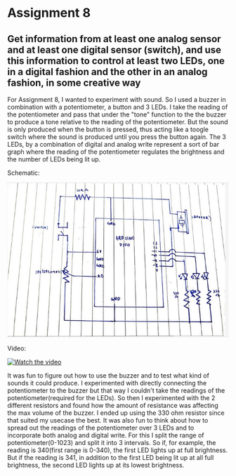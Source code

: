 # Assignment 8
## Get information from at least one analog sensor and at least one digital sensor (switch), and use this information to control at least two LEDs, one in a digital fashion and the other in an analog fashion, in some creative way

For Assignment 8, I wanted to experiment with sound. So I used a buzzer in combination with a potentiometer, a button and 3 LEDs. I take the reading of the potentiometer and pass that under the "tone" function to the the buzzer to produce a tone relative to the reading of the potentiometer. But the sound is only produced when the button is pressed, thus acting like a toogle switch where the sound is produced until you press the button again. The 3 LEDs, by a combination of digital and analog write represent a sort of bar graph where the reading of the potentiometer regulates the brightness and the number of LEDs being lit up. 


Schematic:

![](Schematic.jpg)

Video:

[![Watch the video]()](https://youtu.be/tEZSeaMUdNY)

It was fun to figure out how to use the buzzer and to test what kind of sounds it could produce. I experimented with directly connecting the potentiometer to the buzzer but that way I couldn't take the readings of the potentiometer(required for the LEDs). So then I experimented with the 2 different resistors and found how the amount of resistance was affecting the max volume of the buzzer. I ended up using the 330 ohm resistor since that suited my usecase the best. It was also fun to think about how to spread out the readings of the potentiometer over 3 LEDs and to incorporate both analog and digital write. For this I split the range of potentiometer(0-1023) and split it into 3 intervals. So if, for example, the reading is 340(first range is 0-340), the first LED lights up at full brightness. But if the reading is 341, in addition to the first LED being lit up at all full brightness, the second LED lights up at its lowest brightness.
